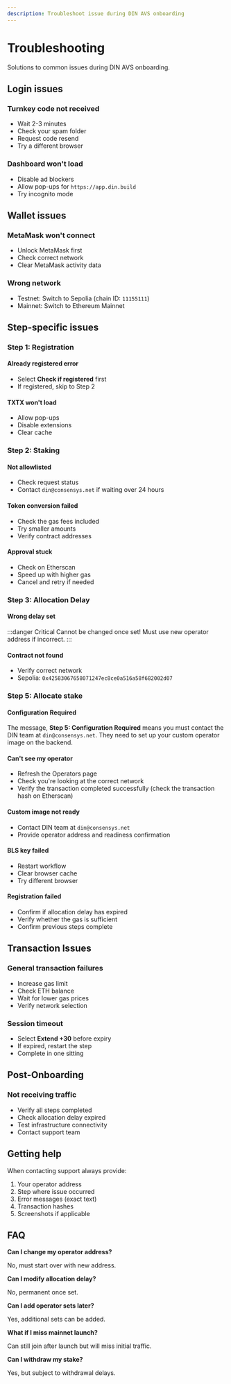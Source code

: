 ```yaml
---
description: Troubleshoot issue during DIN AVS onboarding
---
```


# Troubleshooting

Solutions to common issues during DIN AVS onboarding.

## Login issues

### Turnkey code not received

- Wait 2-3 minutes
- Check your spam folder
- Request code resend
- Try a different browser

### Dashboard won't load

- Disable ad blockers
- Allow pop-ups for `https://app.din.build`
- Try incognito mode

## Wallet issues

### MetaMask won't connect

- Unlock MetaMask first
- Check correct network
- Clear MetaMask activity data

### Wrong network

- Testnet: Switch to Sepolia (chain ID: `11155111`)
- Mainnet: Switch to Ethereum Mainnet

## Step-specific issues

### Step 1: Registration

#### Already registered error

- Select **Check if registered** first
- If registered, skip to Step 2

#### TXTX won't load

- Allow pop-ups
- Disable extensions
- Clear cache

### Step 2: Staking

#### Not allowlisted

- Check request status
- Contact `din@consensys.net` if waiting over 24 hours

#### Token conversion failed

- Check the gas fees included
- Try smaller amounts
- Verify contract addresses

#### Approval stuck

- Check on Etherscan
- Speed up with higher gas
- Cancel and retry if needed

### Step 3: Allocation Delay

#### Wrong delay set

:::danger Critical
Cannot be changed once set! Must use new operator address if incorrect.
:::

#### Contract not found

- Verify correct network
- Sepolia: `0x42583067658071247ec8ce0a516a58f682002d07`

### Step 5: Allocate stake

#### Configuration Required

The message, **Step 5: Configuration Required** means you must contact the DIN team at `din@consensys.net`. They need to set up your custom operator image on the backend.

#### Can't see my operator

- Refresh the Operators page
- Check you're looking at the correct network
- Verify the transaction completed successfully (check the transaction hash on Etherscan)

#### Custom image not ready

- Contact DIN team at `din@consensys.net`
- Provide operator address and readiness confirmation

#### BLS key failed

- Restart workflow
- Clear browser cache
- Try different browser

#### Registration failed

- Confirm if allocation delay has expired
- Verify whether the gas is sufficient
- Confirm previous steps complete

## Transaction Issues

### General transaction failures

- Increase gas limit
- Check ETH balance
- Wait for lower gas prices
- Verify network selection

### Session timeout

- Select **Extend +30** before expiry
- If expired, restart the step
- Complete in one sitting

## Post-Onboarding

### Not receiving traffic

- Verify all steps completed
- Check allocation delay expired
- Test infrastructure connectivity
- Contact support team

## Getting help

When contacting support always provide:

1. Your operator address
2. Step where issue occurred
3. Error messages (exact text)
4. Transaction hashes
5. Screenshots if applicable

## FAQ

**Can I change my operator address?**

No, must start over with new address.

**Can I modify allocation delay?**

No, permanent once set.

**Can I add operator sets later?**

Yes, additional sets can be added.

**What if I miss mainnet launch?**

Can still join after launch but will miss initial traffic.

**Can I withdraw my stake?**

Yes, but subject to withdrawal delays.

